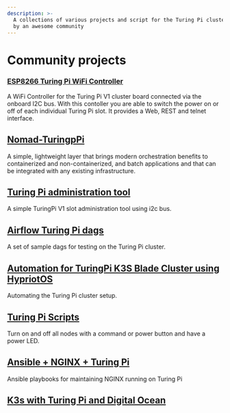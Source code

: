 ```yaml
---
description: >-
  A collections of various projects and script for the Turing Pi cluster built
  by an awesome community
---
```


# Community projects

### [ESP8266 Turing Pi WiFi Controller](https://github.com/thorsten-l/ESP8266-TuringPi-WiFi-Controller)

A WiFi Controller for the Turing Pi V1 cluster board connected via the onboard I2C bus. With this contoller you are able to switch the power on or off of each individual Turing Pi slot. It provides a Web, REST and telnet interface. 

## [Nomad-TuringpPi](https://github.com/lhaig/nomad-turingpi)

A simple, lightweight layer that brings modern orchestration benefits to containerized and non-containerized, and batch applications and that can be integrated with any existing infrastructure.

## [Turing Pi administration tool](https://github.com/thorsten-l/tpiadm)

A simple TuringPi V1 slot administration tool using i2c bus.

## [Airflow Turing Pi dags](https://github.com/justinwagg/airflow-turingpi-dags)

A set of sample dags for testing on the Turing Pi cluster.

## [Automation for TuringPi K3S Blade Cluster using HypriotOS](https://github.com/cSDes1gn/blade-k3s)

Automating the Turing Pi cluster setup.

## [Turing Pi Scripts](https://github.com/nicholaswilde/turing-pi-scripts)

Turn on and off all nodes with a command or power button and have a power LED.

## [Ansible + NGINX + Turing Pi](https://github.com/DonHege/ansible_nginxturingpi)

Ansible playbooks for maintaining NGINX running on Turing Pi

## [K3s with Turing Pi and Digital Ocean](https://github.com/danmanners/k3s-turing-pi)



